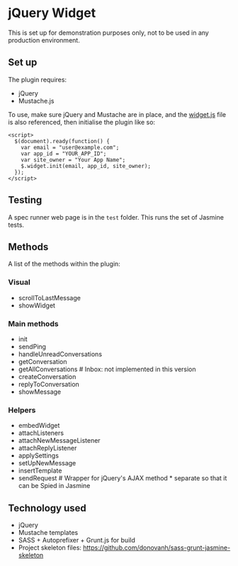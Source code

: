 # jQuery Widget

This is set up for demonstration purposes only, not to be used in any production environment.

## Set up

The plugin requires:

* jQuery
* Mustache.js

To use, make sure jQuery and Mustache are in place, and the [widget.js](https://github.com/donovanh/widget/blob/master/javascripts/widget.js) file is also referenced, then initialise the plugin like so:

    <script>
      $(document).ready(function() {
        var email = "user@example.com";
        var app_id = "YOUR_APP_ID";
        var site_owner = "Your App Name";
        $.widget.init(email, app_id, site_owner);
      });
    </script>

## Testing

A spec runner web page is in the `test` folder. This runs the set of Jasmine tests.

## Methods

A list of the methods within the plugin:

### Visual

* scrollToLastMessage
* showWidget

### Main methods

* init
* sendPing
* handleUnreadConversations
* getConversation
* getAllConversations       # Inbox: not implemented in this version
* createConversation
* replyToConversation
* showMessage

### Helpers

* embedWidget
* attachListeners
* attachNewMessageListener
* attachReplyListener
* applySettings
* setUpNewMessage
* insertTemplate
* sendRequest    # Wrapper for jQuery's AJAX method * separate so that it can be Spied in Jasmine

## Technology used

* jQuery
* Mustache templates
* SASS + Autoprefixer + Grunt.js for build
* Project skeleton files: https://github.com/donovanh/sass-grunt-jasmine-skeleton
